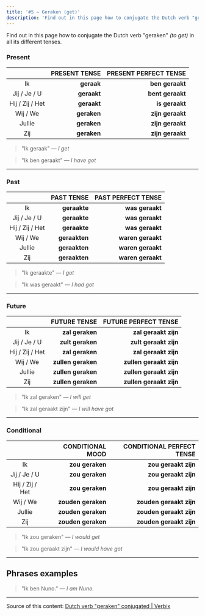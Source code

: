 ```yaml
---
title: '#5 — Geraken (get)'
description: 'Find out in this page how to conjugate the Dutch verb "geraken" (to get) in all its different tenses.'
---
```


Find out in this page how to conjugate the Dutch verb "geraken" _(to get)_ in all its different tenses.

### Present

|                 | PRESENT TENSE | PRESENT PERFECT TENSE |
| :-------------: | ------------: | --------------------: |
|       Ik        |    **geraak** |       **ben geraakt** |
|  Jij / Je / U   |   **geraakt** |      **bent geraakt** |
| Hij / Zij / Het |   **geraakt** |        **is geraakt** |
|    Wij / We     |   **geraken** |      **zijn geraakt** |
|     Jullie      |   **geraken** |      **zijn geraakt** |
|       Zij       |   **geraken** |      **zijn geraakt** |

> "Ik geraak"
> _— I get_

> "Ik ben geraakt"
> _— I have got_

---

### Past

|                 |    PAST TENSE | PAST PERFECT TENSE |
| :-------------: | ------------: | -----------------: |
|       Ik        |  **geraakte** |    **was geraakt** |
|  Jij / Je / U   |  **geraakte** |    **was geraakt** |
| Hij / Zij / Het |  **geraakte** |    **was geraakt** |
|    Wij / We     | **geraakten** |  **waren geraakt** |
|     Jullie      | **geraakten** |  **waren geraakt** |
|       Zij       | **geraakten** |  **waren geraakt** |

> "Ik geraakte"
> _— I got_

> "Ik was geraakt"
> _— I had got_

---

### Future

|                 |       FUTURE TENSE |    FUTURE PERFECT TENSE |
| :-------------: | -----------------: | ----------------------: |
|       Ik        |    **zal geraken** |    **zal geraakt zijn** |
|  Jij / Je / U   |   **zult geraken** |   **zult geraakt zijn** |
| Hij / Zij / Het |    **zal geraken** |    **zal geraakt zijn** |
|    Wij / We     | **zullen geraken** | **zullen geraakt zijn** |
|     Jullie      | **zullen geraken** | **zullen geraakt zijn** |
|       Zij       | **zullen geraken** | **zullen geraakt zijn** |

> "Ik zal geraken"
> _— I will get_

> "Ik zal geraakt zijn"
> _— I will have got_

---

### Conditional

|                 |   CONDITIONAL MOOD | CONDITIONAL PERFECT TENSE |
| :-------------: | -----------------: | ------------------------: |
|       Ik        |    **zou geraken** |      **zou geraakt zijn** |
|  Jij / Je / U   |    **zou geraken** |      **zou geraakt zijn** |
| Hij / Zij / Het |    **zou geraken** |      **zou geraakt zijn** |
|    Wij / We     | **zouden geraken** |   **zouden geraakt zijn** |
|     Jullie      | **zouden geraken** |   **zouden geraakt zijn** |
|       Zij       | **zouden geraken** |   **zouden geraakt zijn** |

> "Ik zou geraken"
> _— I would get_

> "Ik zou geraakt zijn"
> _— I would have got_

---

## Phrases examples

> "Ik ben Nuno."
> _— I am Nuno._

---

Source of this content: [Dutch verb "geraken" conjugated | Verbix](https://verbix.com/webverbix/go.php?T1=geraken&D1=24&H1=124)
